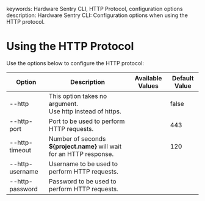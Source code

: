 keywords: Hardware Sentry CLI, HTTP Protocol, configuration options
description: Hardware Sentry CLI: Configuration options when using the HTTP protocol.

# Using the HTTP Protocol

Use the options below to configure the HTTP protocol:
  
| Option          | Description                     | Available Values | Default Value |
|-----------------|---------------------------------|------------------|---------------|
| --http          |This option takes no argument. <br> Use http instead of https.</br>     |                  | false         |
| --http-port     | Port to be used to perform HTTP requests.               |                  | 443           | 
| --http-timeout  | Number of seconds **${project.name}** will wait for an HTTP response. |                  | 120           |
| --http-username | Username to be used to perform HTTP requests.               |              |                   |
| --http-password | Password to be used to perform HTTP requests.             |                  |               |
